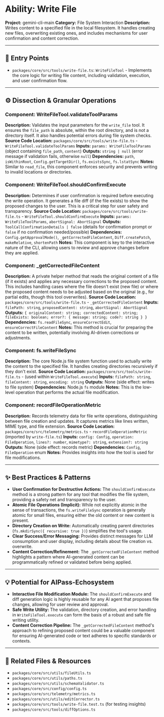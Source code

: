 # Ability: Write File

**Project:** gemini-cli-main
**Category:** File System Interaction
**Description:** Writes content to a specified file in the local filesystem. It handles creating new files, overwriting existing ones, and includes mechanisms for user confirmation and content correction.

---

## 🎯 Entry Points

*   `packages/core/src/tools/write-file.ts`: `WriteFileTool` - Implements the core logic for writing file content, including validation, execution, and user confirmation flow.

---

## ⚙️ Dissection & Granular Operations

### Component: WriteFileTool.validateToolParams
**Description:** Validates the input parameters for the `write_file` tool. It ensures the `file_path` is absolute, within the root directory, and is not a directory itself. It also handles potential errors during file system checks.
**Source Code Location:** `packages/core/src/tools/write-file.ts` - `WriteFileTool.validateToolParams`
**Inputs:** `params: WriteFileToolParams` (object containing `file_path`, `content`)
**Outputs:** `string | null` (error message if validation fails, otherwise `null`)
**Dependencies:** `path`, `isWithinRoot`, `Config.getTargetDir()`, `fs.existsSync`, `fs.lstatSync`
**Notes:** Similar to `read_file`, this component enforces security and prevents writing to invalid locations or directories.

### Component: WriteFileTool.shouldConfirmExecute
**Description:** Determines if user confirmation is required before executing the write operation. It generates a file diff (if the file exists) to show the proposed changes to the user. This is a critical step for user safety and transparency.
**Source Code Location:** `packages/core/src/tools/write-file.ts` - `WriteFileTool.shouldConfirmExecute`
**Inputs:** `params: WriteFileToolParams`, `abortSignal: AbortSignal`
**Outputs:** `ToolCallConfirmationDetails | false` (details for confirmation prompt or `false` if no confirmation needed/possible)
**Dependencies:** `Config.getApprovalMode()`, `_getCorrectedFileContent`, `Diff.createPatch`, `makeRelative`, `shortenPath`
**Notes:** This component is key to the interactive nature of the CLI, allowing users to review and approve changes before they are applied.

### Component: _getCorrectedFileContent
**Description:** A private helper method that reads the original content of a file (if it exists) and applies any necessary corrections to the proposed content. This includes handling cases where the file doesn't exist (new file) or where the proposed content needs to be adjusted based on the original (e.g., for partial edits, though this tool overwrites).
**Source Code Location:** `packages/core/src/tools/write-file.ts` - `_getCorrectedFileContent`
**Inputs:** `filePath: string`, `proposedContent: string`, `abortSignal: AbortSignal`
**Outputs:** `{ originalContent: string; correctedContent: string; fileExists: boolean; error?: { message: string; code?: string } }`
**Dependencies:** `fs.readFileSync`, `ensureCorrectEdit`, `ensureCorrectFileContent`
**Notes:** This method is crucial for preparing the content to be written, potentially involving AI-driven corrections or adjustments.

### Component: fs.writeFileSync
**Description:** The core Node.js file system function used to actually write the content to the specified file. It handles creating directories recursively if they don't exist.
**Source Code Location:** `packages/core/src/tools/write-file.ts` - (used within `WriteFileTool.execute`)
**Inputs:** `filePath: string`, `fileContent: string`, `encoding: string`
**Outputs:** None (side effect: writes to file system)
**Dependencies:** Node.js `fs` module
**Notes:** This is the low-level operation that performs the actual file modification.

### Component: recordFileOperationMetric
**Description:** Records telemetry data for file write operations, distinguishing between file creation and updates. It captures metrics like lines written, MIME type, and file extension.
**Source Code Location:** `packages/core/src/telemetry/metrics.ts` - `recordFileOperationMetric` (imported by `write-file.ts`)
**Inputs:** `config: Config`, `operation: FileOperation`, `lines?: number`, `mimetype?: string`, `extension?: string`
**Outputs:** None (side effect: records metric)
**Dependencies:** `Config`, `FileOperation` enum
**Notes:** Provides insights into how the tool is used for file modifications.

---

## ✨ Best Practices & Patterns

*   **User Confirmation for Destructive Actions:** The `shouldConfirmExecute` method is a strong pattern for any tool that modifies the file system, providing a safety net and transparency to the user.
*   **Atomic File Operations (Implicit):** While not explicitly atomic in the sense of transactions, the `fs.writeFileSync` operation is generally atomic for small files, ensuring either the old content or new content is present.
*   **Directory Creation on Write:** Automatically creating parent directories (`fs.mkdirSync({ recursive: true })`) simplifies the tool's usage.
*   **Clear Success/Error Messaging:** Provides distinct messages for LLM consumption and user display, including details about file creation vs. overwrite.
*   **Content Correction/Refinement:** The `_getCorrectedFileContent` method highlights a pattern where AI-generated content can be programmatically refined or validated before being applied.

---

## 💡 Potential for AIPass-Echosystem

*   **Interactive File Modification Module:** The `shouldConfirmExecute` and diff generation logic is highly reusable for any AI agent that proposes file changes, allowing for user review and approval.
*   **Safe Write Utility:** The validation, directory creation, and error handling in `WriteFileTool.execute` can form the basis of a robust and safe file writing utility.
*   **Content Correction Pipeline:** The `_getCorrectedFileContent` method's approach to refining proposed content could be a valuable component for ensuring AI-generated code or text adheres to specific standards or contexts.

---

## 🔗 Related Files & Resources

*   `packages/core/src/utils/fileUtils.ts`
*   `packages/core/src/utils/paths.ts`
*   `packages/core/src/utils/schemaValidator.ts`
*   `packages/core/src/config/config.ts`
*   `packages/core/src/telemetry/metrics.ts`
*   `packages/core/src/utils/editCorrector.ts`
*   `packages/core/src/tools/write-file.test.ts` (for testing insights)
*   `packages/core/src/tools/diffOptions.ts`
